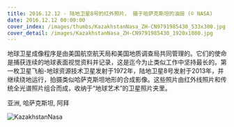 ```yaml
---
title: 2016.12.12 - 陆地卫星8号的红外照片， 摄于哈萨克斯坦的油田 (© NASA)
date: 2016.12.12 00:00:00
cover_index: /images/thumbs/KazakhstanNasa_ZH-CN9791985430_533x300.jpg
cover_detail: /images/KazakhstanNasa_ZH-CN9791985430_1920x1080.jpg
---
```


地球卫星成像程序是由美国航空航天局和美国地质调查局共同管理的。它们的使命是捕获连续的地球表面视觉资料并记录，这是迄今为止类似工作中坚持最长的。第一枚卫星飞船-地球资源技术卫星发射于1972年，陆地卫星8号发射于2013年，并继续绕地运行，拍摄类似哈萨克斯坦地形的合成影像。这些照片由红外线照片和传统全光谱照片组合而成，收纳于“地球艺术”的卫星照片夹里。

亚洲, 哈萨克斯坦, 阿拜

![KazakhstanNasa](/images/KazakhstanNasa_ZH-CN9791985430_1920x1080.jpg)
